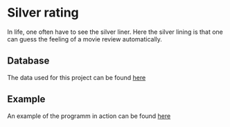 # Silver rating
In life, one often have to see the silver liner. Here the silver lining is that one can guess the feeling of a movie review automatically.

## Database
The data used for this project can be found [here](https://www.kaggle.com/datasets/kingabzpro/movie-reviews-nlp?resource=download)


## Example
An example of the programm in action can be found [here](https://huggingface.co/spaces/RicardF/silver-lining) 
